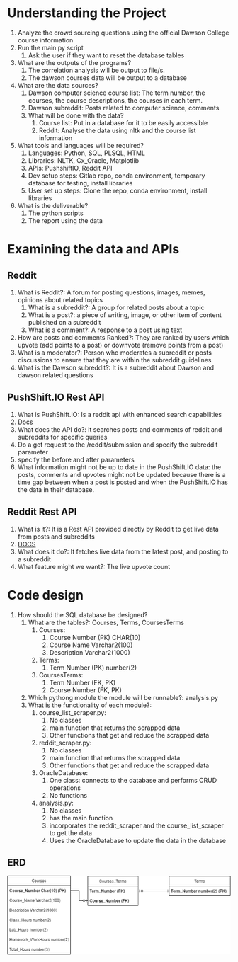 # Understanding the Project
1. Analyze the crowd sourcing questions using the official Dawson College course information
2. Run the main.py script 
   1. Ask the user if they want to reset the database tables
3. What are the outputs of the programs?
   1. The correlation analysis will be output to file/s.
   2. The dawson courses data will be output to a database
4. What are the data sources?
   1. Dawson computer science course list: The term number, the courses, the course descriptions, the courses in each term.
   2. Dawson subreddit: Posts related to computer science, comments
   3. What will be done with the data?
      1. Course list: Put in a database for it to be easily accessible 
      2. Reddit: Analyse the data using nltk and the course list information
5. What tools and languages will be required?
   1. Languages: Python, SQL, PLSQL, HTML
   2. Libraries: NLTK, Cx_Oracle, Matplotlib
   3. APIs: PushshiftIO, Reddit API
   4. Dev setup steps: Gitlab repo, conda environment, temporary database for testing, install libraries
   5. User set up steps: Clone the repo, conda environment, install libraries
6. What is the deliverable?
   1. The python scripts
   2. The report using the data

# Examining the data and APIs
## Reddit
1. What is Reddit?: A forum for posting questions, images, memes, opinions about related topics
   1. What is a subreddit?: A group for related posts about a topic
   2. What is a post?: a piece of writing, image, or other item of content published on a subreddit
   3. What is a comment?: A response to a post using text
2. How are posts and comments Ranked?: They are ranked by users which upvote (add points to a post) or downvote (remove points from a post)
3. What is a moderator?: Person who moderates a subreddit or posts discussions to ensure that they are within the subreddit guidelines
4. What is the Dawson subreddit?: It is a subreddit about Dawson and dawson related questions

## PushShift.IO Rest API
1. What is PushShift.IO: Is a reddit api with enhanced search capabilities
2. [Docs](https://github.com/pushshift/api)
3. What does the API do?: it searches posts and comments of reddit and subreddits for specific queries
4. Do a get request to the /reddit/submission and specify the subreddit parameter
5. specify the before and after parameters
6. What information might not be up to date in the PushShift.IO data: the posts, comments and upvotes might not be updated because there is a time gap between when a post is posted and when the PushShift.IO has the data in their database.

## Reddit Rest API
1. What is it?: It is a Rest API provided directly by Reddit to get live data from posts and subreddits
2. [DOCS](https://github.com/pushshift/api)
3. What does it do?: It fetches live data from the latest post, and posting to a subreddit
4. What feature might we want?: The live upvote count

# Code design
1. How should the SQL database be designed?
   1. What are the tables?: Courses, Terms, CoursesTerms
      1. Courses:
         1. Course Number (PK) CHAR(10)
         2. Course Name Varchar2(100)
         3. Description Varchar2(1000)
      2. Terms:
         1. Term Number (PK) number(2)
      3. CoursesTerms:
         1. Term Number (FK, PK)
         2. Course Number (FK, PK)
   2. Which pythong module the module will be runnable?: analysis.py
   3. What is the functionality of each module?:
      1. course_list_scraper.py:
         1. No classes
         2. main function that returns the scrapped data
         3. Other functions that get and reduce the scrapped data
      2. reddit_scraper.py:
         1. No classes
         2. main function that returns the scrapped data
         3. Other functions that get and reduce the scrapped data
      3. OracleDatabase:
         1. One class: connects to the database and performs CRUD operations
         2. No functions
      4. analysis.py:
         1. No classes
         2. has the main function
         3. incorporates the reddit_scraper and the course_list_scraper to get the data
         4. Uses the OracleDatabase to update the data in the database
         
## ERD
![ERD](database_resources/ERD.png)
